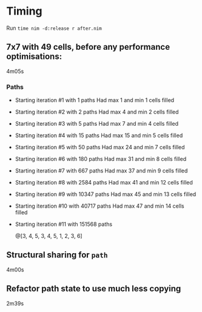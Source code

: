 # Timing

Run `time nim -d:release r after.nim`

## 7x7 with 49 cells, before any performance optimisations:

4m05s

### Paths

- Starting iteration #1 with 1 paths
  Had max 1 and min 1 cells filled
- Starting iteration #2 with 2 paths
  Had max 4 and min 2 cells filled
- Starting iteration #3 with 5 paths
  Had max 7 and min 4 cells filled
- Starting iteration #4 with 15 paths
  Had max 15 and min 5 cells filled
- Starting iteration #5 with 50 paths
  Had max 24 and min 7 cells filled
- Starting iteration #6 with 180 paths
  Had max 31 and min 8 cells filled
- Starting iteration #7 with 667 paths
  Had max 37 and min 9 cells filled
- Starting iteration #8 with 2584 paths
  Had max 41 and min 12 cells filled
- Starting iteration #9 with 10347 paths
  Had max 45 and min 13 cells filled
- Starting iteration #10 with 40717 paths
  Had max 47 and min 14 cells filled
- Starting iteration #11 with 151568 paths

  @[3, 4, 5, 3, 4, 5, 1, 2, 3, 6]

## Structural sharing for `path`

4m00s

## Refactor path state to use much less copying

2m39s
